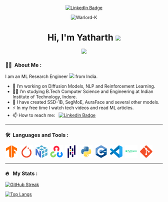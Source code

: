 
<p align="center">
<a href="https://www.linkedin.com/in/yatharth-gupta-012177228/"><img src="https://img.shields.io/badge/LinkedIn-blue?style=for-the-badge&logo=linkedin&logoColor=white" alt="LinkedIn Badge"></a>
</p>
<p align="center"><img src="https://komarev.com/ghpvc/?username=Warlord-K&label=Profile%20views&color=0e75b6&style=flat" alt="Warlord-K"></p>

<h1 align="center">Hi, I'm Yatharth <img src="https://media.giphy.com/media/hvRJCLFzcasrR4ia7z/giphy.gif" width="40"></h1>

<!-- <p align="center"><img src="https://media.giphy.com/media/dWesBcTLavkZuG35MI/giphy.gif" width="600" height="300"  /></p> -->
<p align="center"><img src="https://media.giphy.com/media/QTfX9Ejfra3ZmNxh6B/giphy.gif" width="200"/></p> 

### :man_technologist: &nbsp;About Me :

I am an ML Research Engineer <img src="https://media.giphy.com/media/WUlplcMpOCEmTGBtBW/giphy.gif" width="30"> from India.

- 🔭 I’m working on Diffusion Models, NLP and Reinforcement Learning.
- 🧑‍🎓 I’m studying B.Tech Computer Science and Engineering at Indian Institute of Technology, Indore.
- 🌱 I have created SSD-1B, SegMoE, AuraFace and several other models.
- ⚡ In my free time I watch tech videos and read ML articles.
- 📫 How to reach me: &nbsp; [![Linkedin Badge](https://img.shields.io/badge/-Yatharth-blue?style=flat&logo=Linkedin&logoColor=white)](https://www.linkedin.com/in/yatharth-gupta-012177228/)

---

### 🛠 &nbsp;Languages and Tools :

<p>
<img src="https://github.com/devicons/devicon/blob/master/icons/tensorflow/tensorflow-original.svg" title="Tensorflow" alt="Tensorflow" width="40" height="40"/>&nbsp;
<img src="https://github.com/devicons/devicon/blob/master/icons/pytorch/pytorch-original.svg" title="Pytorch" alt="Pytorch" width="40" height="40"/>&nbsp;
<img src="https://github.com/devicons/devicon/blob/master/icons/numpy/numpy-original.svg" title="Numpy" alt="Numpy" width="40" height="40"/>&nbsp;
<img src="https://github.com/devicons/devicon/blob/master/icons/opencv/opencv-original.svg" title="OpenCV" alt="OpenCV" width="40" height="40"/>&nbsp;
<img src="https://github.com/devicons/devicon/blob/master/icons/pandas/pandas-original.svg" title="Pandas" alt="Pandas" width="40" height="40"/>&nbsp;
<img src="https://github.com/devicons/devicon/blob/master/icons/python/python-original.svg"  title="Python" alt="Python" width="40" height="40"/>&nbsp;
<img src="https://github.com/devicons/devicon/blob/master/icons/cplusplus/cplusplus-original.svg" title="cplusplus" alt="cplusplus" width="40" height="40"/>&nbsp;
<img src="https://github.com/devicons/devicon/blob/master/icons/vscode/vscode-original.svg" title="VS Code" alt="VS Code" width="40" height="40"/>&nbsp;
<img src="https://github.com/devicons/devicon/blob/master/icons/pycharm/pycharm-plain-wordmark.svg" title="Pycharm" alt="Pycharm" width="40" height="40"/>&nbsp;
<img src="https://github.com/devicons/devicon/blob/master/icons/git/git-original.svg" title="Git" **alt="Git" width="40" height="40"/>&nbsp;
</p>

---

### 🔥 &nbsp; My Stats :

[![GitHub Streak](http://github-readme-streak-stats.herokuapp.com?user=Warlord-K&theme=dark&background=000000)](https://git.io/streak-stats)

[![Top Langs](https://github-readme-stats.vercel.app/api/top-langs/?username=Warlord-K&layout=compact&theme=vision-friendly-dark)](https://github.com/anuraghazra/github-readme-stats)




